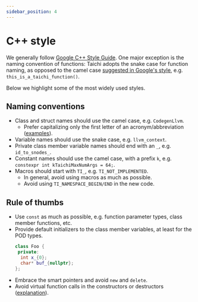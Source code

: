 ```yaml
---
sidebar_position: 4
---
```


# C++ style

We generally follow [Google C++ Style Guide](https://google.github.io/styleguide/cppguide.html). One major exception is the naming convention of functions: Taichi adopts the snake case for function naming, as opposed to the camel case [suggested in Google's style](https://google.github.io/styleguide/cppguide.html#Function_Names), e.g. `this_is_a_taichi_function()`.

Below we highlight some of the most widely used styles.

## Naming conventions

- Class and struct names should use the camel case, e.g. `CodegenLlvm`.
  - Prefer capitalizing only the first letter of an acronym/abbreviation ([examples](https://google.github.io/styleguide/jsguide.html#naming-camel-case-defined)).
- Variable names should use the snake case, e.g. `llvm_context`.
- Private class member variable names should end with an `_`, e.g. `id_to_snodes_`.
- Constant names should use the camel case, with a prefix `k`, e.g. `constexpr int kTaichiMaxNumArgs = 64;`.
- Macros should start with `TI_`, e.g. `TI_NOT_IMPLEMENTED`.
  - In general, avoid using macros as much as possible.
  - Avoid using `TI_NAMESPACE_BEGIN/END` in the new code.

## Rule of thumbs

- Use `const` as much as possible, e.g. function parameter types, class member functions, etc.
- Provide default initializers to the class member variables, at least for the POD types.
  ```cpp
  class Foo {
   private:
    int x_{0};
    char* buf_{nullptr};
  };
  ```
- Embrace the smart pointers and avoid `new` and `delete`.
- Avoid virtual function calls in the constructors or destructors ([explanation](https://wiki.sei.cmu.edu/confluence/display/cplusplus/OOP50-CPP.+Do+not+invoke+virtual+functions+from+constructors+or+destructors)).
